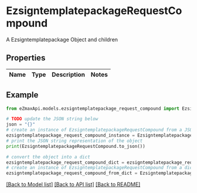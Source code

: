 # EzsigntemplatepackageRequestCompound

A Ezsigntemplatepackage Object and children

## Properties

Name | Type | Description | Notes
------------ | ------------- | ------------- | -------------

## Example

```python
from eZmaxApi.models.ezsigntemplatepackage_request_compound import EzsigntemplatepackageRequestCompound

# TODO update the JSON string below
json = "{}"
# create an instance of EzsigntemplatepackageRequestCompound from a JSON string
ezsigntemplatepackage_request_compound_instance = EzsigntemplatepackageRequestCompound.from_json(json)
# print the JSON string representation of the object
print(EzsigntemplatepackageRequestCompound.to_json())

# convert the object into a dict
ezsigntemplatepackage_request_compound_dict = ezsigntemplatepackage_request_compound_instance.to_dict()
# create an instance of EzsigntemplatepackageRequestCompound from a dict
ezsigntemplatepackage_request_compound_from_dict = EzsigntemplatepackageRequestCompound.from_dict(ezsigntemplatepackage_request_compound_dict)
```
[[Back to Model list]](../README.md#documentation-for-models) [[Back to API list]](../README.md#documentation-for-api-endpoints) [[Back to README]](../README.md)


